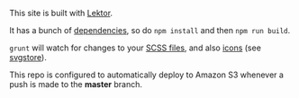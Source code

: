 This site is built with [Lektor](https://www.getlektor.com/).

It has a bunch of [dependencies](package.json), so do `npm install` and then `npm run build`.

`grunt` will watch for changes to your [SCSS files](assets/scss), and also [icons](assets/icons) (see [svgstore](https://github.com/FWeinb/grunt-svgstore)).

This repo is configured to automatically deploy to Amazon S3 whenever a push is made to the **master** branch.
